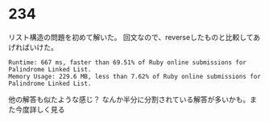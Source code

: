 # 234
リスト構造の問題を初めて解いた。
回文なので、reverseしたものと比較してあげればいけた。

```
Runtime: 667 ms, faster than 69.51% of Ruby online submissions for Palindrome Linked List.
Memory Usage: 229.6 MB, less than 7.62% of Ruby online submissions for Palindrome Linked List.
```

他の解答も似たような感じ？
なんか半分に分割されている解答が多いかも。また今度詳しく見る
